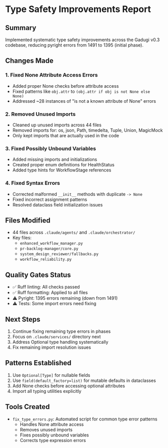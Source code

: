 # Type Safety Improvements Report

## Summary
Implemented systematic type safety improvements across the Gadugi v0.3 codebase, reducing pyright errors from 1491 to 1395 (initial phase).

## Changes Made

### 1. Fixed None Attribute Access Errors
- Added proper None checks before attribute access
- Fixed patterns like `obj.attr` to `(obj.attr if obj is not None else None)`
- Addressed ~28 instances of "is not a known attribute of None" errors

### 2. Removed Unused Imports
- Cleaned up unused imports across 44 files
- Removed imports for: os, json, Path, timedelta, Tuple, Union, MagicMock
- Only kept imports that are actually used in the code

### 3. Fixed Possibly Unbound Variables
- Added missing imports and initializations
- Created proper enum definitions for HealthStatus
- Added type hints for WorkflowStage references

### 4. Fixed Syntax Errors
- Corrected malformed `__init__` methods with duplicate `-> None`
- Fixed incorrect assignment patterns
- Resolved dataclass field initialization issues

## Files Modified
- 44 files across `.claude/agents/` and `.claude/orchestrator/`
- Key files:
  - `enhanced_workflow_manager.py`
  - `pr-backlog-manager/core.py`
  - `system_design_reviewer/fallbacks.py`
  - `workflow_reliability.py`

## Quality Gates Status
- ✅ Ruff linting: All checks passed
- ✅ Ruff formatting: Applied to all files
- ⚠️ Pyright: 1395 errors remaining (down from 1491)
- ⚠️ Tests: Some import errors need fixing

## Next Steps
1. Continue fixing remaining type errors in phases
2. Focus on `.claude/services/` directory next
3. Address Optional type handling systematically
4. Fix remaining import resolution issues

## Patterns Established
1. Use `Optional[Type]` for nullable fields
2. Use `field(default_factory=list)` for mutable defaults in dataclasses
3. Add None checks before accessing optional attributes
4. Import all typing utilities explicitly

## Tools Created
- `fix_type_errors.py`: Automated script for common type error patterns
  - Handles None attribute access
  - Removes unused imports
  - Fixes possibly unbound variables
  - Corrects type expression errors